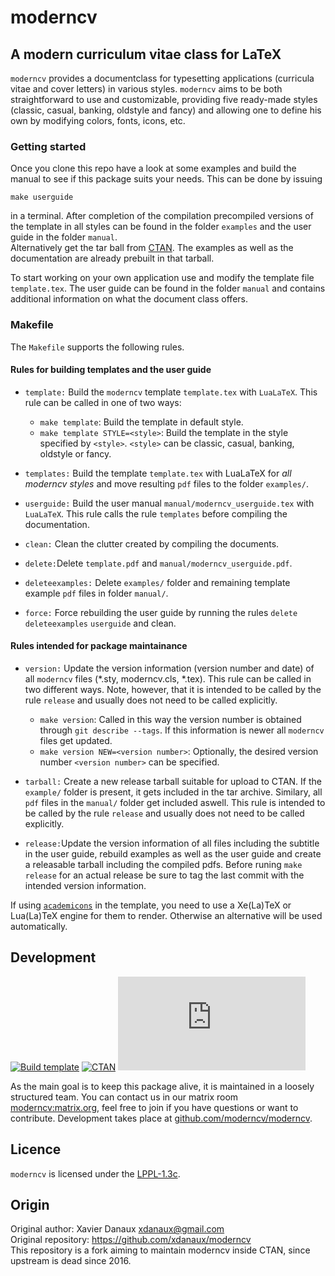 # moderncv

## A modern curriculum vitae class for LaTeX

`moderncv` provides a documentclass for typesetting applications (curricula vitae and cover letters) in various styles. `moderncv` aims to be both straightforward to use and customizable, providing five ready-made styles (classic, casual, banking, oldstyle and fancy) and allowing one to define his own by modifying colors, fonts, icons, etc.

### Getting started 
Once you clone this repo have a look at some examples and build the manual to see if this package suits your needs.
This can be done by issuing 
```make
make userguide
```
in a terminal. After completion of the compilation precompiled versions of the template in all styles can be found in the folder `examples` and 
the user guide in the folder `manual`.  
Alternatively get the tar ball from [CTAN](https://ctan.org/pkg/moderncv?lang=de). The examples as well as the documentation are already prebuilt in that tarball.

To start working on your own application use and modify the template file `template.tex`.
The user guide can be found in the folder `manual` and contains additional information on what the document class offers.

### Makefile
The `Makefile` supports the following rules.

#### Rules for building templates and the user guide
* `template:` Build the `moderncv` template `template.tex` with `LuaLaTeX`. This rule can be called in one of two ways: 
  * `make template`: Build the template in default style.
  * `make template STYLE=<style>`: Build the template in the style specified by
	`<style>`. `<style>` can be classic, casual, banking, oldstyle or fancy.

* `templates:` Build the template `template.tex` with LuaLaTeX for _all moderncv styles_ and move resulting `pdf` files to the folder `examples/`.

* `userguide:`  Build the user manual `manual/moderncv_userguide.tex` with `LuaLaTeX`. This rule calls the rule `templates` before compiling the documentation.

* `clean:` Clean the clutter created by compiling the documents.

* `delete:`Delete `template.pdf` and `manual/moderncv_userguide.pdf`.

* `deleteexamples:` Delete `examples/` folder and remaining template example `pdf` files in folder `manual/`.

* `force:`  Force rebuilding the user guide by running the rules `delete` `deleteexamples`  `userguide` and clean.

#### Rules intended for package maintainance
* `version:` Update the version information (version number and date) of all `moderncv` files (*.sty, moderncv.cls, *.tex). This rule can be called in two different ways. Note, however, that it is intended to be called by the rule `release` and usually does not need to be called explicitly.
  * `make version`: Called in this way the version number is obtained through `git describe --tags`. If this information is newer all `moderncv` files get updated. 
  * `make version NEW=<version number>`: Optionally, the desired version number `<version number>` can be specified. 

* `tarball:`  Create a new release tarball suitable for upload to CTAN. If the `example/` folder is present, it gets included in the tar archive. Similary, all `pdf` files in the `manual/` folder get included aswell. This rule is intended to be called by the rule `release` and usually does not need to be called explicitly.

* `release:`Update the version information of all files including the subtitle
  in the user guide, rebuild examples as well as the user
  guide and create a releasable tarball including the compiled pdfs. 
  Before runing `make release` for an actual release be sure to tag the last
  commit with the intended version information.


If using [`academicons`](https://ctan.org/tex-archive/fonts/academicons) in the template, you need to use a Xe(La)TeX or Lua(La)TeX engine for them to render. Otherwise an alternative will be used automatically.

## Development

[![Build template](https://github.com/moderncv/moderncv/actions/workflows/build-pdf.yml/badge.svg)](https://github.com/moderncv/moderncv/actions/workflows/build-pdf.yml)
[![CTAN](https://img.shields.io/ctan/v/moderncv.svg)](https://www.ctan.org/pkg/moderncv)
[![Matrix](https://img.shields.io/matrix/moderncv:matrix.org)](https://matrix.to/#/#moderncv:matrix.org)

As the main goal is to keep this package alive, it is maintained in a loosely structured team. You can contact us in our matrix room [moderncv:matrix.org](https://matrix.to/#/#moderncv:matrix.org), feel free to join if you have questions or want to contribute. Development takes place at [github.com/moderncv/moderncv](https://github.com/moderncv/moderncv).

## Licence
`moderncv` is licensed under the [LPPL-1.3c](https://spdx.org/licenses/LPPL-1.3c.html).

## Origin
Original author: Xavier Danaux <xdanaux@gmail.com><br/>
Original repository: https://github.com/xdanaux/moderncv<br/>
This repository is a fork aiming to maintain moderncv inside CTAN, since upstream is dead since 2016.
